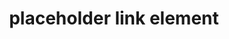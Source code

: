 ---
{
  "title": "placeholder link element",
  "description": "If the a element has no href attribute, then the element represents a placeholder for where a link might otherwise have been placed, if it had been relevant, consisting of just the element's contents.",
  "category": "html",
  "keywords": [
    "placeholder link element"
  ],
  "last_test_date": "2019-07-28",
  "test_results_url": "https://a11ysupport.io/tech/html/a_element",
  "stats": {
    "dragon_win": {
      "chrome": {
        "75": "a"
      }
    },
    "jaws": {
      "chrome": {
        "75": "a"
      },
      "ie": {
        "11": "a"
      },
      "firefox": {
        "68": "a"
      }
    },
    "narrator": {
      "edge": {
        "44": "a"
      }
    },
    "nvda": {
      "chrome": {
        "75": "y"
      },
      "firefox": {
        "68": "y"
      }
    },
    "orca": {
      "firefox": {
        "69": "y"
      }
    },
    "talkback": {
      "and_chr": {
        "75": "y"
      }
    },
    "va_and": {
      "and_chr": {
        "77": "a"
      }
    },
    "vo_ios": {
      "ios_saf": {
        "12.3.1": "y"
      }
    },
    "vo_macos": {
      "safari": {
        "12.1.1": "a"
      }
    },
    "vc_ios": {
      "ios_saf": {
        "13.0": "a"
      }
    },
    "vc_macos": {
      "safari": {
        "13.0.2": "a"
      }
    },
    "wsr": {
      "edge": {
        "44": "a"
      },
      "chrome": {
        "77": "u"
      }
    }
  },
  "links": {
    "WHATWG HTML spec for the a element": "https://html.spec.whatwg.org/multipage/text-level-semantics.html#the-a-element",
    "HTML AAM for the a element (without href)": "https://w3c.github.io/html-aam/#el-a-no-href"
  }
}
---